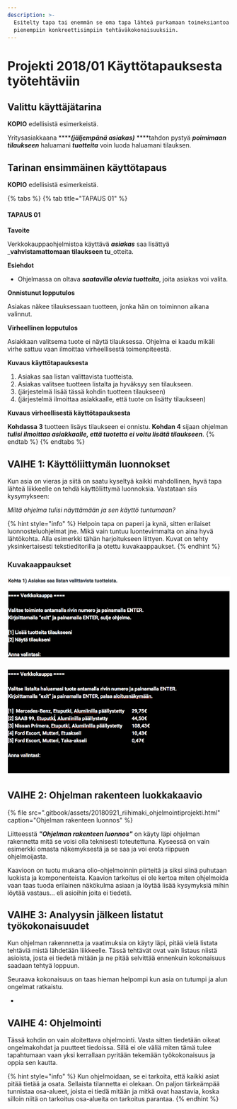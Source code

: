 ```yaml
---
description: >-
  Esitelty tapa tai enemmän se oma tapa lähteä purkamaan toimeksiantoa
  pienempiin konkreettisimpiin tehtäväkokonaisuuksiin.
---
```


# Projekti 2018/01 Käyttötapauksesta työtehtäviin

## Valittu käyttäjätarina

**KOPIO** edellisistä esimerkeistä.

Yritysasiakkaana ****_**\(jäljempänä asiakas\)**_ ****tahdon pystyä _**poimimaan tilaukseen**_ haluamani _**tuotteita**_ voin luoda haluamani tilauksen.

## Tarinan ensimmäinen käyttötapaus

**KOPIO** edellisistä esimerkeistä.

{% tabs %}
{% tab title="TAPAUS 01" %}
#### TAPAUS 01

**Tavoite**

Verkkokauppaohjelmistoa käyttävä _**asiakas**_ saa lisättyä _**vahvistamattomaan tilaukseen tu**_otteita.

**Esiehdot**

* Ohjelmassa on oltava _**saatavilla olevia tuotteita**_, joita asiakas voi valita.

**Onnistunut lopputulos**

Asiakas näkee tilauksessaan tuotteen, jonka hän on toiminnon aikana valinnut.

**Virheellinen lopputulos**

Asiakkaan valitsema tuote ei näytä tilauksessa. Ohjelma ei kaadu mikäli virhe sattuu vaan ilmoittaa virheellisestä toimenpiteestä.

**Kuvaus käyttötapauksesta**

1. Asiakas saa listan valittavista tuotteista.
2. Asiakas valitsee tuotteen listalta ja hyväksyy sen tilaukseen.
3. \(järjestelmä lisää tässä kohdin tuotteen tilaukseen\)
4. \(järjestelmä ilmoittaa asiakkaalle, että tuote on lisätty tilaukseen\)

**Kuvaus virheellisestä käyttötapauksesta**

**Kohdassa 3** tuotteen lisäys tilaukseen ei onnistu. **Kohdan 4** sijaan ohjelman _**tulisi ilmoittaa asiakkaalle, että tuotetta ei voitu lisätä tilaukseen**_.
{% endtab %}
{% endtabs %}

## VAIHE 1: Käyttöliittymän luonnokset

Kun asia on vieras ja siitä on saatu kyseltyä kaikki mahdollinen, hyvä tapa lähteä liikkeelle on tehdä käyttöliittymä luonnoksia. Vastataan siis kysymykseen: 

_Miltä ohjelma tulisi näyttämään ja sen käyttö tuntumaan?_

{% hint style="info" %}
Helpoin tapa on paperi ja kynä, sitten erilaiset luonnosteluohjelmat jne. Mikä vain tuntuu luontevimmalta on aina hyvä lähtökohta. Alla esimerkki tähän harjoitukseen liittyen. Kuvat on tehty yksinkertaisesti tekstieditorilla ja otettu kuvakaappaukset.
{% endhint %}

### Kuvakaappaukset

![Ohjelman ensimm&#xE4;inen n&#xE4;kym&#xE4; t&#xE4;ss&#xE4; kohtaa sen historiaa.](.gitbook/assets/screen-shot-2018-09-23-at-10.27.54.png)

![Ohjelman listaus tuotteista kun niit&#xE4; on vain muutama kappale.](.gitbook/assets/screen-shot-2018-09-23-at-10.28.04.png)

## VAIHE 2: Ohjelman rakenteen luokkakaavio

{% file src=".gitbook/assets/20180921\_riihimaki\_ohjelmointiprojekti.html" caption="Ohjelman rakenteen luonnos" %}

Liitteesstä _**"Ohjelman rakenteen luonnos"**_ on käyty läpi ohjelman rakennetta mitä se voisi olla teknisesti toteutettuna. Kyseessä on vain esimerkki omasta näkemyksestä ja se saa ja voi erota riippuen ohjelmoijasta.

Kaavioon on tuotu mukana olio-ohjelmoinnin piirteitä ja siksi siinä puhutaan luokista ja komponenteista. Kaavion tarkoitus ei ole kertoa miten ohjelmoida vaan taas tuoda erilainen näkökulma asiaan ja löytää lisää kysymyksiä mihin löytää vastaus... eli asioihin joita ei tiedetä.



## VAIHE 3: Analyysin jälkeen listatut työkokonaisuudet

Kun ohjelman rakennnetta ja vaatimuksia on käyty läpi, pitää vielä listata tehtäviä mistä lähdetään liikkeelle. Tässä tehtävät ovat vain listaus niistä asioista, josta ei tiedetä mitään ja ne pitää selvittää ennenkuin kokonaisuus saadaan tehtyä loppuun.

Seuraava kokonaisuus on taas hieman helpompi kun asia on tutumpi ja alun ongelmat ratkaistu.

* 
## VAIHE 4: Ohjelmointi

Tässä kohdin on vain aloitettava ohjelmointi. Vasta sitten tiedetään oikeat ongelmakohdat ja puutteet tiedoissa. Sillä ei ole väliä miten tämä tulee tapahtumaan vaan yksi kerrallaan pyritään tekemään työkokonaisuus ja oppia sen kautta.

{% hint style="info" %}
Kun ohjelmoidaan, se ei tarkoita, että kaikki asiat pitää tietää ja osata. Sellaista tilannetta ei olekaan. On paljon tärkeämpää tunnistaa osa-alueet, joista ei tiedä mitään ja mitkä ovat haastavia, koska silloin niitä on tarkoitus osa-alueita on tarkoitus parantaa.
{% endhint %}



